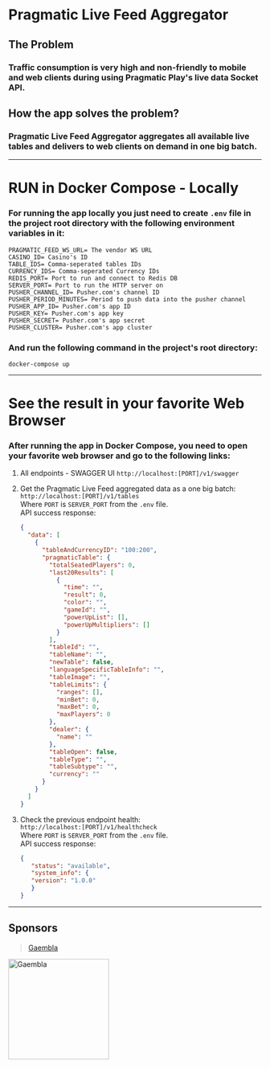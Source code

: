 # Pragmatic Live Feed Aggregator
## The Problem
###  Traffic consumption is very high and non-friendly to mobile and web clients during using Pragmatic Play's live data Socket API.
## How the app solves the problem?
### Pragmatic Live Feed Aggregator aggregates all available live tables and delivers to web clients on demand in one big batch.

---

# RUN in Docker Compose - Locally
### For running the app locally you just need to create `.env` file in the project root directory with the following environment variables in it:
```dotenv
PRAGMATIC_FEED_WS_URL= The vendor WS URL
CASINO_ID= Casino's ID
TABLE_IDS= Comma-seperated tables IDs
CURRENCY_IDS= Comma-seperated Currency IDs
REDIS_PORT= Port to run and connect to Redis DB
SERVER_PORT= Port to run the HTTP server on
PUSHER_CHANNEL_ID= Pusher.com's channel ID
PUSHER_PERIOD_MINUTES= Period to push data into the pusher channel
PUSHER_APP_ID= Pusher.com's app ID
PUSHER_KEY= Pusher.com's app key
PUSHER_SECRET= Pusher.com's app secret
PUSHER_CLUSTER= Pusher.com's app cluster
```
### And run the following command in the project's root directory:
```shell
docker-compose up
```

---

# See the result in your favorite Web Browser
### After running the app in Docker Compose, you need to open your favorite web browser and go to the following links:

1. All endpoints - SWAGGER UI
   ``http://localhost:[PORT]/v1/swagger``

2. Get the Pragmatic Live Feed aggregated data as a one big batch: \
   ```http://localhost:[PORT]/v1/tables``` \
   Where `PORT` is `SERVER_PORT` from the `.env` file. \
   API success response:
   ```json
   {
     "data": [
       {
         "tableAndCurrencyID": "100:200",
         "pragmaticTable": {
           "totalSeatedPlayers": 0,
           "last20Results": [
             {
               "time": "",
               "result": 0,
               "color": "",
               "gameId": "",
               "powerUpList": [],
               "powerUpMultipliers": []
             }
           ],
           "tableId": "",
           "tableName": "",
           "newTable": false,
           "languageSpecificTableInfo": "",
           "tableImage": "",
           "tableLimits": {
             "ranges": [],
             "minBet": 0,
             "maxBet": 0,
             "maxPlayers": 0
           },
           "dealer": {
             "name": ""
           },
           "tableOpen": false,
           "tableType": "",
           "tableSubtype": "",
           "currency": ""
         }
       }
     ]
   }
   ```

3. Check the previous endpoint health: \
   ```http://localhost:[PORT]/v1/healthcheck``` \
   Where `PORT` is `SERVER_PORT` from the `.env` file. \
   API success response:
    ```json
    {
       "status": "available",
       "system_info": {
       "version": "1.0.0"
       }
    }
    ```

---

## Sponsors
> [Gaembla](https://gaembla.com/)
<div align='left'>
  <a href="https://gaembla.com/">
    <img src="/.github/imgs/Gaembla.jpg" alt="Gaembla" width="200px" />
  </a>
</div>